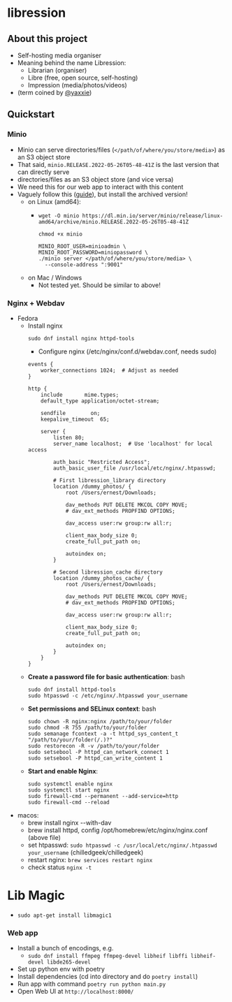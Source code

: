# libression
## About this project
- Self-hosting media organiser
- Meaning behind the name Libression:
  - Librarian (organiser)
  - Libre (free, open source, self-hosting)
  - Impression (media/photos/videos)
- (term coined by [@yaxxie](https://github.com/yaxxie))

## Quickstart

### Minio
- Minio can serve directories/files (`</path/of/where/you/store/media>`) as an S3 object store
- That said, `minio.RELEASE.2022-05-26T05-48-41Z` is the last version that can directly serve 
- directories/files as an S3 object store (and vice versa)
- We need this for our web app to interact with this content
- Vaguely follow this ([guide](https://min.io/download#_)), but install the archived version!
  - on Linux (amd64):
    - ```
      wget -O minio https://dl.min.io/server/minio/release/linux-amd64/archive/minio.RELEASE.2022-05-26T05-48-41Z

      chmod +x minio

      MINIO_ROOT_USER=minioadmin \
      MINIO_ROOT_PASSWORD=miniopassword \
      ./minio server </path/of/where/you/store/media> \
        --console-address ":9001"
      ```
  - on Mac / Windows
    - Not tested yet. Should be similar to above!

### Nginx + Webdav
- Fedora
  - Install nginx
    ```
    sudo dnf install nginx httpd-tools
    ```
    - Configure nginx (/etc/nginx/conf.d/webdav.conf, needs sudo)
    ```
    events {
        worker_connections 1024;  # Adjust as needed
    }

    http {
        include       mime.types;
        default_type application/octet-stream;

        sendfile        on;
        keepalive_timeout  65;

        server {
            listen 80;
            server_name localhost;  # Use 'localhost' for local access

            auth_basic "Restricted Access";
            auth_basic_user_file /usr/local/etc/nginx/.htpasswd;

            # First libression_library directory
            location /dummy_photos/ {
                root /Users/ernest/Downloads;

                dav_methods PUT DELETE MKCOL COPY MOVE;
                # dav_ext_methods PROPFIND OPTIONS;

                dav_access user:rw group:rw all:r;

                client_max_body_size 0;
                create_full_put_path on;

                autoindex on;
            }

            # Second libression_cache directory
            location /dummy_photos_cache/ {
                root /Users/ernest/Downloads;

                dav_methods PUT DELETE MKCOL COPY MOVE;
                # dav_ext_methods PROPFIND OPTIONS;

                dav_access user:rw group:rw all:r;

                client_max_body_size 0;
                create_full_put_path on;

                autoindex on;
            }
        }
    }

    ```
  - **Create a password file for basic authentication**: bash
    ```
    sudo dnf install httpd-tools
    sudo htpasswd -c /etc/nginx/.htpasswd your_username
    ```
  - **Set permissions and SELinux context**: bash
    ```
    sudo chown -R nginx:nginx /path/to/your/folder
    sudo chmod -R 755 /path/to/your/folder
    sudo semanage fcontext -a -t httpd_sys_content_t "/path/to/your/folder(/.)?"
    sudo restorecon -R -v /path/to/your/folder
    sudo setsebool -P httpd_can_network_connect 1
    sudo setsebool -P httpd_can_write_content 1
    ```
  - **Start and enable Nginx**:
    ```
    sudo systemctl enable nginx
    sudo systemctl start nginx
    sudo firewall-cmd --permanent --add-service=http
    sudo firewall-cmd --reload
    ```
- macos:
  - brew install nginx --with-dav
  - brew install httpd, config /opt/homebrew/etc/nginx/nginx.conf (above file)
  - set htpasswd: `sudo htpasswd -c /usr/local/etc/nginx/.htpasswd your_username`  (chilledgeek/chilledgeek)
  - restart nginx: `brew services restart nginx`
  - check status `nginx -t`
  

# Lib Magic
- `sudo apt-get install libmagic1`

### Web app
- Install a bunch of encodings, e.g.
    - `sudo dnf install ffmpeg ffmpeg-devel libheif libffi libheif-devel libde265-devel`
- Set up python env with poetry
- Install dependencies (cd into directory and do `poetry install`)
- Run app with command `poetry run python main.py`
- Open Web UI at `http://localhost:8000/`
